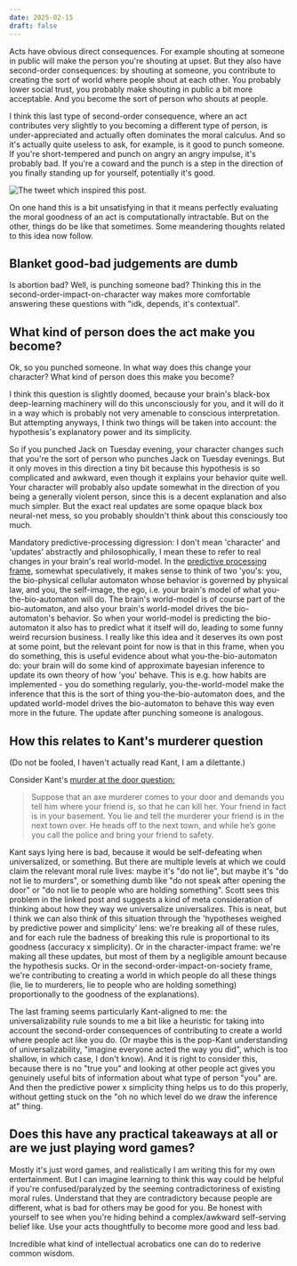 ```yaml
---
date: 2025-02-15
draft: false
---
```

Acts have obvious direct consequences. For example shouting at someone in public will make the person you're shouting at upset. But they also have second-order consequences: by shouting at someone, you contribute to creating the sort of world where people shout at each other. You probably lower social trust, you probably make shouting in public a bit more acceptable. And you become the sort of person who shouts at people.

I think this last type of second-order consequence, where an act contributes very slightly to you becoming a different type of person, is under-appreciated and actually often dominates the moral calculus. And so it's actually quite useless to ask, for example, is it good to punch someone. If you're short-tempered and punch on angry an angry impulse, it's probably bad. If you're a coward and the punch is a step in the direction of you finally standing up for yourself, potentially it's good. 

![](images/file-20250215095306320.png "The tweet which inspired this post.")

On one hand this is a bit unsatisfying in that it means perfectly evaluating the moral goodness of an act is computationally intractable. But on the other, things do be like that sometimes. Some meandering thoughts related to this idea now follow.
## Blanket good-bad judgements are dumb

Is abortion bad? Well, is punching someone bad? Thinking this in the second-order-impact-on-character way makes more comfortable answering these questions with "idk, depends, it's contextual". 
## What kind of person does the act make you become?

Ok, so you punched someone. In what way does this change your character? What kind of person does this make you become? 

I think this question is slightly doomed, because your brain's black-box deep-learning machinery will do this unconsciously for you, and it will do it in a way which is probably not very amenable to conscious interpretation. But attempting anyways, I think two things will be taken into account: the hypothesis's explanatory power and its simplicity. 

So if you punched Jack on Tuesday evening, your character changes such that you're the sort of person who punches Jack on Tuesday evenings. But it only moves in this direction a tiny bit because this hypothesis is so complicated and awkward, even though it explains your behavior quite well. Your character will probably also update somewhat in the direction of you being a generally violent person, since this is a decent explanation and also much simpler. But the exact real updates are some opaque black box neural-net mess, so you probably shouldn't think about this consciously too much. 

Mandatory predictive-processing digression: I don't mean 'character' and 'updates' abstractly and philosophically, I mean these to refer to real changes in your brain's real world-model. In the [predictive processing frame](https://slatestarcodex.com/2017/09/05/book-review-surfing-uncertainty/), somewhat speculatively, it makes sense to think of two 'you's: you, the bio-physical cellular automaton whose behavior is governed by physical law, and you, the self-image, the ego, i.e. your brain's model of what you-the-bio-automaton will do. The brain's world-model is of course part of the bio-automaton, and also your brain's world-model drives the bio-automaton's behavior. So when your world-model is predicting the bio-automaton it also has to predict what it itself will do, leading to some funny weird recursion business. I really like this idea and it deserves its own post at some point, but the relevant point for now is that in this frame, when you do something, this is useful evidence about what you-the-bio-automaton do: your brain will do some kind of approximate bayesian inference to update its own theory of how 'you' behave. This is e.g. how habits are implemented - you do something regularly, you-the-world-model make the inference that this is the sort of thing you-the-bio-automaton does, and the updated world-model drives the bio-automaton to behave this way even more in the future. The update after punching someone is analogous. 
## How this relates to Kant's murderer question

(Do not be fooled, I haven't actually read Kant, I am a dilettante.)

Consider Kant's [murder at the door question:](https://slatestarcodex.com/2014/05/16/you-kant-dismiss-universalizability/)

> Suppose that an axe murderer comes to your door and demands you tell him where your friend is, so that he can kill her. Your friend in fact is in your basement. You lie and tell the murderer your friend is in the next town over. He heads off to the next town, and while he’s gone you call the police and bring your friend to safety.

Kant says lying here is bad, because it would be self-defeating when universalized, or something. But there are multiple levels at which we could claim the relevant moral rule lives: maybe it's "do not lie", but maybe it's "do not lie to murders", or something dumb like "do not speak after opening the door" or "do not lie to people who are holding something". Scott sees this problem in the linked post and suggests a kind of meta consideration of thinking about how they way we universalize universalizes. This is neat, but I think we can also think of this situation through the 'hypotheses weighed by predictive power and simplicity' lens: we're breaking all of these rules, and for each rule the badness of breaking this rule is proportional to its goodness (accuracy x simplicity). Or in the character-impact frame: we're making all these updates, but most of them by a negligible amount because the hypothesis sucks. Or in the second-order-impact-on-society frame, we're contributing to creating a world in which people do all these things (lie, lie to murderers, lie to people who are holding something) proportionally to the goodness of the explanations). 

The last framing seems particularly Kant-aligned to me: the universalizability rule sounds to me a bit like a heuristic for taking into account the second-order consequences of contributing to create a world where people act like you do. (Or maybe this is the pop-Kant understanding of universalizability, "imagine everyone acted the way you did", which is too shallow, in which case, I don't know). And it is right to consider this, because there is no "true you" and looking at other people act gives you genuinely useful bits of information about what type of person "you" are. And then the predictive power x simplicity thing helps us to do this properly, without getting stuck on the "oh no which level do we draw the inference at" thing. 
## Does this have any practical takeaways at all or are we just playing word games?

Mostly it's just word games, and realistically I am writing this for my own entertainment. But I can imagine learning to think this way could be helpful if you're confused/paralyzed by the seeming contradictoriness of existing moral rules. Understand that they are contradictory because people are different, what is bad for others may be good for you. Be honest with yourself to see when you're hiding behind a complex/awkward self-serving belief like. Use your acts thoughtfully to become more good and less bad.

Incredible what kind of intellectual acrobatics one can do to rederive common wisdom.